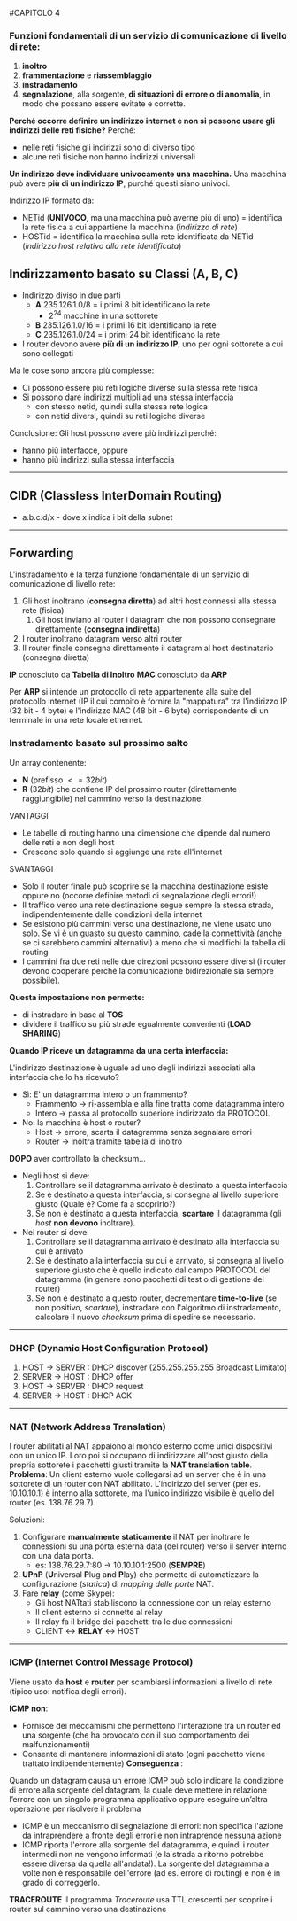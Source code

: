 
#CAPITOLO 4

### Funzioni fondamentali di un servizio di comunicazione di livello di rete:

1. **inoltro**
2. **frammentazione** e **riassemblaggio**
3. **instradamento**
4. **segnalazione**, alla sorgente, **di situazioni di errore o di anomalia**, in modo che possano essere evitate e corrette.

**Perché occorre definire un indirizzo internet e non si possono usare gli indirizzi delle reti fisiche?**
Perché:

- nelle reti fisiche gli indirizzi sono di diverso tipo
- alcune reti fisiche non hanno indirizzi universali


**Un indirizzo deve individuare univocamente una macchina.** Una macchina può avere **più di un indirizzo IP**, purché questi siano univoci.

Indirizzo IP formato da:

- NETid (**UNIVOCO**, ma una macchina può averne più di uno) = identifica la rete fisica a cui appartiene la macchina (*indirizzo di rete*)
- HOSTid = identifica la macchina sulla rete identificata da NETid (*indirizzo host relativo alla rete identificata*)

## Indirizzamento basato su Classi (A, B, C)

- Indirizzo diviso in due parti 
  - **A** 235.126.1.0/8  = i primi 8  bit identificano la rete
    - $2^{24}$ macchine in una sottorete
  - **B** 235.126.1.0/16 = i primi 16 bit identificano la rete
  - **C** 235.126.1.0/24 = i primi 24 bit identificano la rete
- I router devono avere **più di un indirizzo IP**, uno per ogni sottorete a cui sono collegati

Ma le cose sono ancora più complesse:

- Ci possono essere più reti logiche diverse sulla stessa rete fisica
- Si possono dare indirizzi multipli ad una stessa interfaccia 
  - con stesso netid, quindi sulla stessa rete logica
  - con netid diversi, quindi su reti logiche diverse 

Conclusione: Gli host possono avere più indirizzi perché:

- hanno più interfacce, oppure
- hanno più indirizzi sulla stessa interfaccia
---
## CIDR (Classless InterDomain Routing)

- a.b.c.d/x - dove x indica i bit della subnet

---
## Forwarding
L'instradamento è la terza funzione fondamentale di un servizio di comunicazione di livello rete:

1) Gli host inoltrano (**consegna diretta**) ad altri host connessi alla  stessa rete (fisica)
   1) Gli host inviano al router i datagram che non possono  consegnare direttamente (**consegna indiretta**)
2) I router inoltrano datagram verso altri router 
3) Il router finale consegna direttamente il datagram al host destinatario (consegna diretta)

**IP** conosciuto da **Tabella di Inoltro**
**MAC** conosciuto da **ARP**

Per **ARP** si intende un protocollo di rete appartenente alla suite del protocollo internet (IP il cui compito è fornire la "mappatura" tra l'indirizzo IP (32 bit - 4 byte) e l'indirizzo MAC (48 bit - 6 byte) corrispondente di un terminale in una rete locale ethernet.

### Instradamento basato sul prossimo salto

Un array contenente:

- **N** (prefisso $<=32 bit$)
- **R** ($32 bit$) che contiene IP del prossimo router (direttamente raggiungibile) nel cammino verso la destinazione.

VANTAGGI

- Le tabelle di routing hanno una dimensione che dipende dal  numero delle reti e non degli host
-  Crescono solo quando si aggiunge una rete all'internet

SVANTAGGI

-  Solo il router finale può scoprire se la macchina destinazione esiste oppure no (occorre definire metodi di segnalazione degli errori!)
-  Il traffico verso una rete destinazione segue sempre la stessa strada, indipendentemente dalle condizioni della internet
-  Se esistono più cammini verso una destinazione, ne viene usato uno solo. Se vi è un guasto su questo cammino, cade la connettività (anche se ci sarebbero cammini alternativi) a meno che si modifichi la tabella di routing 
-  I cammini fra due reti nelle due direzioni possono essere diversi (i router devono cooperare perché la comunicazione bidirezionale sia sempre possibile).

**Questa impostazione non permette:**

- di instradare in base al **TOS**
- dividere il traffico su più strade egualmente convenienti (**LOAD SHARING**)


**Quando IP riceve un datagramma da una certa interfaccia:** 
  
L'indirizzo destinazione è uguale ad uno degli indirizzi  associati alla interfaccia che lo ha ricevuto? 

- Sì: E' un datagramma intero o un frammento?
    - Frammento -> ri-assembla e alla fine tratta come datagramma  intero
    - Intero -> passa al protocollo superiore indirizzato da PROTOCOL
- No: la macchina è host o router?
    - Host -> errore, scarta il datagramma senza segnalare errori
    - Router -> inoltra tramite tabella di inoltro
  
**DOPO** aver controllato la checksum... 

- Negli host si deve: 
  1. Controllare se il datagramma arrivato è destinato a questa interfaccia 
  2. Se è destinato a questa interfaccia, si consegna al livello superiore giusto (Quale è? Come fa a scoprirlo?)
  3. Se non è destinato a questa interfaccia, **scartare** il datagramma (gli *host* **non devono** inoltrare).
- Nei router si deve:
  1. Controllare se il datagramma arrivato è destinato alla interfaccia su cui è  arrivato
  2. Se è destinato alla interfaccia su cui è arrivato, si consegna al livello superiore giusto che è quello indicato dal campo PROTOCOL del  datagramma (in genere sono pacchetti di test o di gestione del router)
  3. Se non è destinato a questo router, decrementare **time-to-live** (se non positivo, *scartare*), instradare con l'algoritmo di instradamento, calcolare il nuovo *checksum* prima di spedire se necessario.

---

### DHCP (Dynamic Host Configuration Protocol)

1. HOST   -> SERVER : DHCP discover (255.255.255.255 Broadcast Limitato)
2. SERVER -> HOST   : DHCP offer
3. HOST   -> SERVER : DHCP request
4. SERVER -> HOST   : DHCP ACK
---
### NAT (Network Address Translation)
I router abilitati al NAT appaiono al mondo esterno come unici dispositivi con un unico IP. Loro poi si occupano di indirizzare all'host giusto della propria sottorete i pacchetti giusti tramite la **NAT translation table**.
**Problema**: Un client esterno vuole collegarsi ad un server che è in una sottorete di un router con NAT abilitato. L'indirizzo del server (per es. 10.10.10.1) è interno alla sottorete, ma l'unico indirizzo visibile è quello del router (es. 138.76.29.7).

Soluzioni:

1. Configurare **manualmente staticamente** il NAT per inoltrare le connessioni su una porta esterna data (del router) verso il server interno con una data porta.
   - es: 138.76.29.7:80 -> 10.10.10.1:2500 (**SEMPRE**)
2. **UPnP** (**U**niversal **P**lug a**n**d **P**lay) che permette di automatizzare la configurazione (*statica*) di *mapping delle porte* NAT.
3. Fare **relay** (come Skype):
     - Gli host NATtati stabiliscono la connessione con un relay esterno
     - Il client esterno si connette al relay
     - Il relay fa il bridge dei pacchetti tra le due connessioni 
     - CLIENT <-> **RELAY** <-> HOST
  ---

### ICMP (Internet Control Message Protocol)

Viene usato da **host** e **router** per scambiarsi informazioni a livello di rete (tipico uso: notifica degli errori).

**ICMP non**:

- Fornisce dei meccamismi che permettono l’interazione tra un router ed  una sorgente (che ha provocato con il suo comportamento dei malfunzionamenti)
-  Consente di mantenere informazioni di stato (ogni pacchetto viene trattato indipendentemente) 
**Conseguenza** :

  Quando un datagram causa un errore ICMP può solo indicare la  condizione di errore alla sorgente del datagram, la quale deve mettere in relazione l’errore con un singolo programma applicativo oppure eseguire un’altra operazione per risolvere il problema

- ICMP è un meccanismo di segnalazione di errori: non  specifica l'azione da intraprendere a fronte degli errori e non  intraprende nessuna azione
- ICMP riporta l'errore alla sorgente del datagramma, e quindi i router intermedi non ne vengono informati (e la strada a  ritorno potrebbe essere diversa da quella all'andata!). La  sorgente del datagramma a volte non è responsabile dell'errore (ad es. errore di routing) e non è in grado di correggerlo.

**TRACEROUTE** 
Il programma *Traceroute* usa TTL crescenti per scoprire i router sul cammino verso una destinazione